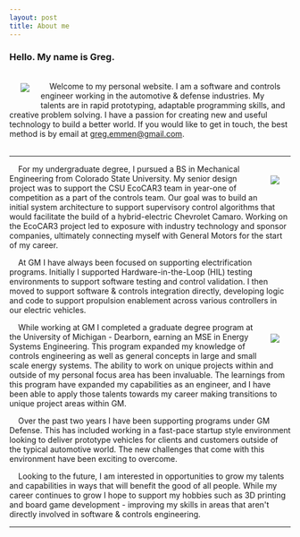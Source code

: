 ```yaml
---
layout: post
title: About me
---
```


### Hello. My name is Greg.

<img style="float:left; margin:20px;" src="/assets/img/ProfilePic.jpg"><br>
&nbsp;&nbsp;&nbsp;&nbsp;Welcome to my personal website. I am a software and controls engineer working in the automotive & defense industries. My talents are in rapid prototyping, adaptable programming skills, and creative problem solving. I have a passion for creating new and useful technology to build a better world. If you would like to get in touch, the best method is by email at <greg.emmen@gmail.com>.
<br><br>

***

<img style="float:right; padding:20px;" src="/assets/img/csu.png">
&nbsp;&nbsp;&nbsp;&nbsp;For my undergraduate degree, I pursued a BS in Mechanical Engineering from Colorado State University. My senior design project was to support the CSU EcoCAR3 team in year-one of competition as a part of the controls team. Our goal was to build an initial system architecture to support supervisory control algorithms that would facilitate the build of a hybrid-electric Chevrolet Camaro. Working on the EcoCAR3 project led to exposure with industry technology and sponsor companies, ultimately connecting myself with General Motors for the start of my career.

&nbsp;&nbsp;&nbsp;&nbsp;At GM I have always been focused on supporting electrification programs. Initially I supported Hardware-in-the-Loop (HIL) testing environments to support software testing and control validation. I then moved to support software & controls integration directly, developing logic and code to support propulsion enablement across various controllers in our electric vehicles.

<img style="float:right; padding:20px;" src="/assets/img/um-dearborn.png">
&nbsp;&nbsp;&nbsp;&nbsp;While working at GM I completed a graduate degree program at the University of Michigan - Dearborn, earning an MSE in Energy Systems Engineering. This program expanded my knowledge of controls engineering as well as general concepts in large and small scale energy systems. The ability to work on unique projects within and outside of my personal focus area has been invaluable. The learnings from this program have expanded my capabilities as an engineer, and I have been able to apply those talents towards my career making transitions to unique project areas within GM.

&nbsp;&nbsp;&nbsp;&nbsp;Over the past two years I have been supporting programs under GM Defense. This has included working in a fast-pace startup style environment looking to deliver prototype vehicles for clients and customers outside of the typical automotive world. The new challenges that come with this environment have been exciting to overcome.

&nbsp;&nbsp;&nbsp;&nbsp;Looking to the future, I am interested in opportunities to grow my talents and capabilities in ways that will benefit the good of all people. While my career continues to grow I hope to support my hobbies such as 3D printing and board game development - improving my skills in areas that aren't directly involved in software & controls engineering.

***
